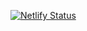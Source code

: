 [![Netlify Status](https://api.netlify.com/api/v1/badges/eaa06625-995d-46b5-887d-b900919df71b/deploy-status)](https://app.netlify.com/sites/telegram-js/deploys)
